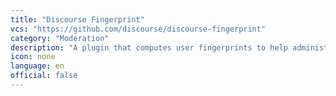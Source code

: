 ```yaml
---
title: "Discourse Fingerprint"
vcs: "https://github.com/discourse/discourse-fingerprint"
category: "Moderation"
description: "A plugin that computes user fingerprints to help administrators combat internet trolls."
icon: none
language: en
official: false
---
```

